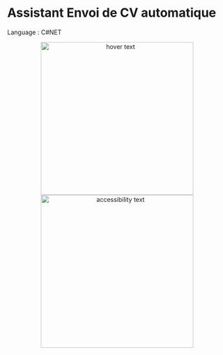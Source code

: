 # Assistant Envoi de CV automatique

Language : C#NET


<p align="center">
  <img src="https://github.com/papsiii/AssistantEnvoiCV/blob/master/Assistant%20d'envoi%20de%20cv/Capture.PNG" width="350" title="hover text">
  <img src="https://github.com/papsiii/AssistantEnvoiCV/blob/master/Assistant%20d'envoi%20de%20cv/Capture2.PNG" width="350" alt="accessibility text">
</p>



